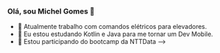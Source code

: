 ### Olá, sou Michel Gomes 👋



- 🔭 Atualmente trabalho com comandos elétricos para elevadores.
- 🌱 Eu estou estudando Kotlin e Java para me tornar um Dev Mobile.
- 👯 Estou participando do bootcamp da NTTData
-->
